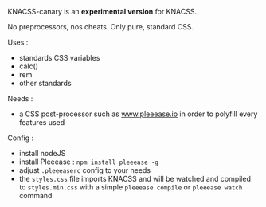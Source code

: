 KNACSS-canary is an **experimental version** for KNACSS.

No preprocessors, nos cheats. Only pure, standard CSS.

Uses :
- standards CSS variables
- calc()
- rem
- other standards

Needs :
- a CSS post-processor such as www.pleeease.io in order to polyfill every features used

Config :
- install nodeJS
- install Pleeease : `npm install pleeease -g`
- adjust `.pleeeaserc` config to your needs
- the `styles.css` file imports KNACSS and will be watched and compiled to `styles.min.css` with a simple `pleeease compile` or `pleeease watch` command
